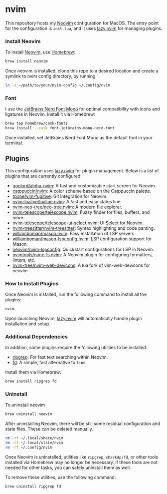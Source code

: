 # nvim

This repository hosts my [Neovim] configuration for MacOS. The entry point for the configuration is `init.lua`, and it uses [lazy.nvim] for managing plugins.

### Install Neovim

To install [Neovim], use [Homebrew]:

```bash
brew install neovim
```

Once neovim is installed, clone this repo to a desired location and create a symlink to nvim config directory, by running

```bash
ln -s ~/path/to/your/nvim-config ~/.config/nvim
```

### Font

I use the [JetBrains Nerd Font Mono](https://www.nerdfonts.com/font-downloads) for optimal compatibility with icons and ligatures in Neovim. Install it via Homebrew:

```bash
brew tap homebrew/cask-fonts
brew install --cask font-jetbrains-mono-nerd-font
```

Once installed, set JetBrains Nerd Font Mono as the default font in your terminal.

## Plugins

This configuration uses [lazy.nvim] for plugin management. Below is a list of plugins that are currently configured:

- [goolord/alpha-nvim](https://github.com/goolord/alpha-nvim): A fast and customizable start screen for Neovim.
- [catppuccin/nvim](https://github.com/catppuccin/nvim): A color scheme based on the Catppuccin palette.
- [tpope/vim-fugitive](https://github.com/tpope/vim-fugitive): Git integration for Neovim.
- [nvim-lualine/lualine.nvim](https://github.com/nvim-lualine/lualine.nvim): A fast and easy status line.
- [nvim-neo-tree/neo-tree.nvim](https://github.com/nvim-neo-tree/neo-tree.nvim): A modern file explorer.
- [nvim-telescope/telescope.nvim](https://github.com/nvim-telescope/telescope.nvim): Fuzzy finder for files, buffers, and more.
- [nvim-telescope/telescope-ui-select.nvim](https://github.com/nvim-telescope/telescope-ui-select.nvim): UI Select for Neovim.
- [nvim-treesitter/nvim-treesitter](https://github.com/nvim-treesitter/nvim-treesitter): Syntax highlighting and code parsing.
- [williamboman/mason.nvim](https://github.com/williamboman/mason.nvim): Easy installation of LSP servers.
- [williamboman/mason-lspconfig.nvim](https://github.com/williamboman/mason-lspconfig.nvim): LSP configuration support for Mason.
- [neovim/nvim-lspconfig](https://github.com/neovim/nvim-lspconfig): Quickstart configurations for LSP in Neovim.
- [nvimtools/none-ls.nvim](https://github.com/nvimtools/none-ls.nvim): A Neovim plugin for configuring formatters, linters, etc.
- [nvim-tree/nvim-web-devicons](https://github.com/nvim-tree/nvim-web-devicons): A lua fork of vim-web-devicons for neovim

### How to Install Plugins

Once Neovim is installed, run the following command to install all the plugins:

```bash
nvim
```

Upon launching Neovim, [lazy.nvim] will automatically handle plugin installation and setup.

### Additional Dependencies

In addition, some plugins require the following utilities to be installed:

- [ripgrep]: For fast text searching within Neovim.
- [fd]: A simple, fast alternative to `find`.

Install them via Homebrew:

```bash
brew install ripgrep fd
```

### Uninstall

To uninstall neovim

```bash
brew uninstall neovim
```

After uninstalling Neovim, there will be still some residual configuration and state files. These can be deleted manually.

```bash
rm -rf ~/.local/share/nvim
rm -rf ~/.local/state/nvim
rm -rf ~/.config/nvim
```

Once Neovim is uninstalled, utilities like `ripgrep`, `sharkdp/fd`, or other tools installed via Homebrew may no longer be necessary. If these tools are not needed for other tasks, you can safely uninstall them as well.

To remove these utilities, use the following command:

```bash
brew uninstall ripgrep fd
```

<!-- Links -->

[Homebrew]: https://brew.sh
[ripgrep]: https://github.com/BurntSushi/ripgrep
[fd]: https://github.com/sharkdp/fd
[Neovim]: https://neovim.io
[lazy.nvim]: https://github.com/folke/lazy.nvim
